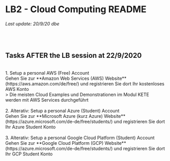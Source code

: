 # LB2 - Cloud Computing README
###### Last update: 20/9/20 dbe
</br>

## Tasks AFTER the LB session at 22/9/2020
</br>
1. Setup a personal AWS (Free) Account  
</br>
Gehen Sie zur **Amazon Web Services (AWS) Website** (https://aws.amazon.com/de/free/) und registrieren Sie dort Ihr kostenloses AWS Konto
</br>
> Die meisten Cloud Examples und Demonstrationen im Modul KETE werden mit AWS Services durchgeführt
</br>
</br>
2. Alterativ: Setup a personal Azure (Student) Account
</br>
Gehen Sie zur **Microsoft Azure (kurz Azure) Website** (https://azure.microsoft.com/de-de/free/students/) und registrieren Sie dort Ihr Azure Student Konto
</br>
</br>
3. Alterativ: Setup a personal Google Cloud Platform (Student) Account
</br>
Gehen Sie zur **Google Cloud Platform (GCP) Website** (https://azure.microsoft.com/de-de/free/students/) und registrieren Sie dort Ihr GCP Student Konto
</br>
